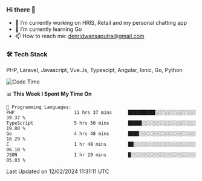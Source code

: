 ### Hi there 👋

- 🔭 I’m currently working on HRIS, Retail and my personal chatting app
- 🌱 I’m currently learning Go
- 📫 How to reach me: denridwansaputra@gmail.com


### 🛠 Tech Stack
PHP, Laravel, Javascript, Vue.Js, Typescipt, Angular, Ionic, Go, Python


<!--START_SECTION:waka-->
![Code Time](http://img.shields.io/badge/Code%20Time-4%2C232%20hrs%2028%20mins-blue)

📊 **This Week I Spent My Time On** 

```text
💬 Programming Languages: 
PHP                      11 hrs 37 mins      ██████████░░░░░░░░░░░░░░░   39.37 % 
TypeScript               5 hrs 50 mins       █████░░░░░░░░░░░░░░░░░░░░   19.80 % 
Go                       4 hrs 48 mins       ████░░░░░░░░░░░░░░░░░░░░░   16.29 % 
C                        1 hr 48 mins        ██░░░░░░░░░░░░░░░░░░░░░░░   06.10 % 
JSON                     1 hr 29 mins        █░░░░░░░░░░░░░░░░░░░░░░░░   05.03 % 
```


 Last Updated on 12/02/2024 11:31:11 UTC
<!--END_SECTION:waka-->
